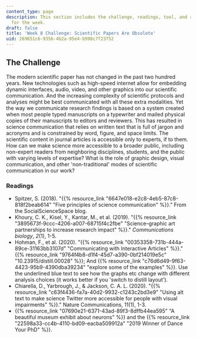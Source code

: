 ```yaml
---
content_type: page
description: This section includes the challenge, readings, tool, and response paper
  for the week.
draft: false
title: 'Week 8 Challenge: Scientific Papers Are Obsolete'
uid: 269651c6-9356-4b2a-95e4-b998c7f23752
---
```

## The Challenge

The modern scientific paper has not changed in the past two hundred years. New technologies such as high-speed internet allow for embedding dynamic interfaces, audio, video, and other graphics into our scientific communication. And the increasing complexity of scientific protocols and analyses might be best communicated with all these extra modalities. Yet the way we communicate research findings is based on a system created when most people typed manuscripts on a typewriter and mailed physical copies of their manuscripts to editors and reviewers. This has resulted in science communication that relies on written text that is full of jargon and acronyms and is constrained by word, figure, and space limits. The scientific content in journal articles is accessible only to experts, if to them. How can we make science more accessible to a broader public, including non-expert readers from neighboring disciplines, students, and the public with varying levels of expertise? What is the role of graphic design, visual communication, and other 'non-traditional' modes of scientific communication in our work?

### Readings

- Spitzer, S. (2018). "{{% resource_link "6647e018-e2c8-4eb5-87c8-818f2beab614" "Five principles of science communication" %}}." From the SocialScienceSpace blog. 
- Khoury, C. K., Kisel, Y., Kantar, M., et al. (2019). "{{% resource_link "3895673f-9ccc-4206-a007-68715f4c2fbe" "Science–graphic art partnerships to increase research impact" %}}." *Communications biology*, *2*(1), 1-5.
- Hohman, F., et al. (2020). "{{% resource_link "00353358-731b-444a-89ce-31163bb3107d" "Communicating with Interactive Articles" %}}." {{% resource_link "9764f4b8-d1f4-45d7-a390-0bf214019e5c" "10.23915/distill.00028" %}}; And {{% resource_link "c76d6d49-9f63-4423-95b9-4390dba39234" "explore some of the examples" %}}. Use the underlined blue text to see how the graphs etc change with different analysis choices (it works better if you 'switch to distill layout').
- Chiarella, D., Yarbrough, J., & Jackson, C. A. L. (2020). "{{% resource_link "c63f4436-fa7a-40d2-9932-c1243c2bd3e9" "Using alt text to make science Twitter more accessible for people with visual impairments" %}}." Nature Communications, 11(1), 1-3.
- {{% resource_link "07690e21-6371-43ad-89f3-8dffb44ea595" "A beautiful museum exhibit about neurons" %}} and the {{% resource_link "22598a33-cc4b-4110-bd09-eacba509912a" "2019 Winner of Dance Your PhD" %}}.
